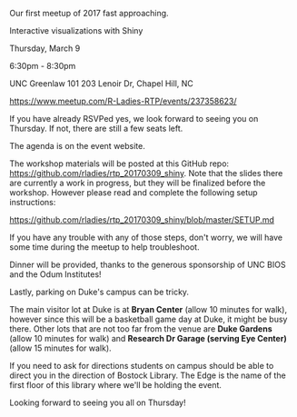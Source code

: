 Our first meetup of 2017 fast approaching.

Interactive visualizations with Shiny

Thursday, March 9

6:30pm - 8:30pm

UNC Greenlaw 101
203 Lenoir Dr, Chapel Hill, NC

https://www.meetup.com/R-Ladies-RTP/events/237358623/

If you have already RSVPed yes, we look forward to seeing you on Thursday. If not, there are still a few seats left.

The agenda is on the event website.

The workshop materials will be posted at this GitHub repo: https://github.com/rladies/rtp_20170309_shiny. Note that the slides there are currently a work in progress, but they will be finalized before the workshop. However please read and complete the following setup instructions:

https://github.com/rladies/rtp_20170309_shiny/blob/master/SETUP.md

If you have any trouble with any of those steps, don't worry, we will have some time during the meetup to help troubleshoot.

Dinner will be provided, thanks to the generous sponsorship of UNC BIOS and the Odum Institutes!

Lastly, parking on Duke's campus can be tricky.

The main visitor lot at Duke is at **Bryan Center** (allow 10 minutes for walk), however since this will be a basketball game day at Duke, it might be busy there. Other lots that are not too far from the venue are **Duke Gardens** (allow 10 minutes for walk) and **Research Dr Garage (serving Eye Center)** (allow 15 minutes for walk).

If you need to ask for directions students on campus should be able to direct you in the direction of Bostock Library. The Edge is the name of the first floor of this library where we'll be holding the event.

Looking forward to seeing you all on Thursday!